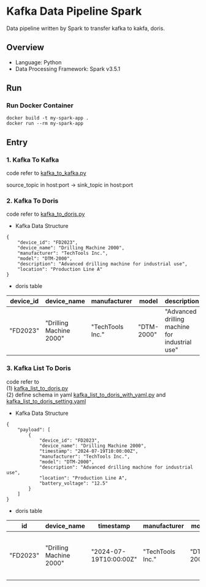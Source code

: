 # Kafka Data Pipeline Spark

Data pipeline written by Spark to transfer kafka to kakfa, doris.  

## Overview

- Language: Python
- Data Processing Framework: Spark v3.5.1


## Run

### Run Docker Container
```
docker build -t my-spark-app .
docker run --rm my-spark-app
```


## Entry

### 1. Kafka To Kafka

code refer to [kafka_to_kafka.py](kafka_to_kafka.py)  

source_topic in host:port -> sink_topic in host:port   

### 2. Kafka To Doris

code refer to [kafka_to_doris.py](kafka_to_doris.py)  

- Kafka Data Structure
```
{
    "device_id": "FD2023",
    "device_name": "Drilling Machine 2000",
    "manufacturer": "TechTools Inc.",
    "model": "DTM-2000",
    "description": "Advanced drilling machine for industrial use",
    "location": "Production Line A"
}
```

- doris table

| device_id        | device_name          | manufacturer    | model     | description                                 | location          |
|------------------|----------------------|-----------------|-----------|---------------------------------------------|-------------------|
| "FD2023"         | "Drilling Machine 2000" | "TechTools Inc." | "DTM-2000" | "Advanced drilling machine for industrial use" | "Production Line A" |


### 3. Kafka List To Doris

code refer to  
(1) [kafka_list_to_doris.py](kafka_list_to_doris.py)  
(2) define schema in yaml [kafka_list_to_doris_with_yaml.py](kafka_list_to_doris_with_yaml.py) and [kafka_list_to_doris_setting.yaml](kafka_list_to_doris_setting.yaml)  

- Kafka Data Structure
```
{
    "payload": [
        {
            "device_id": "FD2023",
            "device_name": "Drilling Machine 2000",
            "timestamp": "2024-07-19T10:00:00Z",
            "manufacturer": "TechTools Inc.",
            "model": "DTM-2000",
            "description": "Advanced drilling machine for industrial use",
            "location": "Production Line A",
            "battery_voltage": "12.5"
        }
    ]
}
```

- doris table

| id      | device_name           | timestamp           | manufacturer    | model     | description                                 | location          | battery_voltage |
|---------|-----------------------|---------------------|-----------------|-----------|---------------------------------------------|-------------------|-----------------|
| "FD2023"| "Drilling Machine 2000"| "2024-07-19T10:00:00Z" | "TechTools Inc." | "DTM-2000" | "Advanced drilling machine for industrial use" | "Production Line A"| 12.5            |


